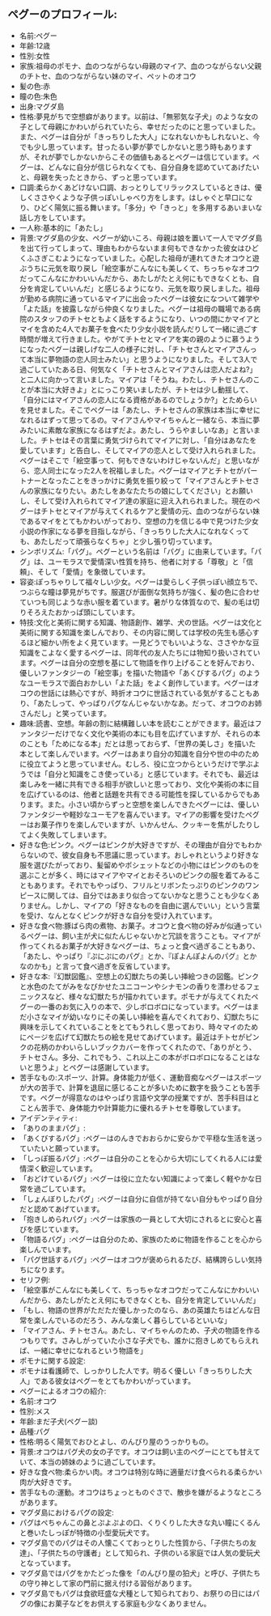 ## ペグーのプロフィール:

* 名前:ペグー
* 年齢:12歳
* 性別:女性
* 家族:祖母のポモナ、血のつながらない母親のマイア、血のつながらない父親のチトセ、血のつながらない妹のマイ、ペットのオコウ
* 髪の色:赤
* 瞳の色:朱色
* 出身:マグダ島
* 性格:夢見がちで空想癖があります。以前は、「無邪気な子犬」のような女の子として母親にかわいがられていたら、幸せだったのにと思っていました。また、ペグーは自分が「きっちりした大人」になれないかもしれないと、今でも少し思っています。甘ったるい夢が夢でしかないと思う時もありますが、それが夢でしかないからこその価値もあるとペグーは信じています。ペグーは、どんなに自分が信じられなくても、自分自身を認めていてあげたいと、母親を失ったときから、ずっと思っています。
* 口調:柔らかくあどけない口調、おっとりしてリラックスしているときは、優しくささやくような子供っぽいしゃべり方をします。はしゃぐと早口になり、ひどく陽気に振る舞います。「多分」や「きっと」を多用するあいまいな話し方をしています。
* 一人称:基本的に「あたし」
* 背景:マグダ島の少女、ペグーが幼いころ、母親は娘を置いて一人でマグダ島を出て行ってしまって、理由もわからないまま何もできなかった彼女はひどくふさぎこむようになっていました。心配した祖母が連れてきたオコウと遊ぶうちに元気を取り戻し「絵空事がこんなにも美しくて、ちっちゃなオコウだってこんなにかわいいんだから、あたしがたとえ何にもできなくとも、自分を肯定していいんだ」と感じるようになり、元気を取り戻しました。祖母が勤める病院に通っているマイアに出会ったペグーは彼女になついて雑学や「よた話」を披露しながら仲良くなりました。ペグーは祖母の職場である病院のスタッフのチトセともよく話をするようになり、いつの間にかマイアとマイを含めた4人でお菓子を食べたり少女小説を読んだりして一緒に過ごす時間が増えて行きました。やがてチトセとマイアを実の親のように慕うようになったペグーは親しげな二人の様子に対し、「チトセさんとマイアさんって本当に夢物語の恋人同士みたい」と思うようになりました。そして3人で過ごしていたある日、何気なく「チトセさんとマイアさんは恋人だよね?」と二人に向かって言いました。マイアは「そうね。わたし、チトセさんのことが本当に大好きよ」とにっこり笑いましたが、チトセは少し動揺して、「自分にはマイアさんの恋人になる資格があるのでしょうか?」とためらいを見せました。そこでペグーは「あたし、チトセさんの家族は本当に幸せになれるはずって思ってるの。マイアさんやマイちゃんと一緒なら、本当に夢みたいに素敵な家族になるはずだよ。あたし、うらやましいなあ」と言いました。チトセはその言葉に勇気づけられてマイアに対し、「自分はあなたを愛しています」と告白し、そしてマイアの恋人として受け入れられました。ペグーはそこで「絵空事って、何もできないわけじゃないんだ」と思いながら、恋人同士になった2人を祝福しました。ペグーはマイアとチトセがパートナーとなったことをきっかけに勇気を振り絞って「マイアさんとチトセさんの家族になりたい。あたしをあなたたちの娘にしてください」とお願いし、そして受け入れられてマイア達の家庭に迎え入れられました。現在のペグーはチトセとマイアが与えてくれるケアと愛情の元、血のつながらない妹であるマイをとてもかわいがっており、空想の力を信じる中で見つけた少女小説の作家になる夢を目指しながら、「きっちりした大人になれなくっても、あたしだって頑張らなくちゃ」と少し張り切っています。
* シンボリズム:「パグ」。ペグーという名前は「パグ」に由来しています。「パグ」は、ユーモラスで愛情深い性質を持ち、他者に対する「尊敬」と「信頼」、そして「愛情」を象徴しています。
* 容姿:ぽっちゃりして福々しい少女。ペグーは愛らしく子供っぽい顔立ちで、つぶらな瞳は夢見がちです。服選びが面倒な気持ちが強く、髪の色に合わせていつも同じような赤い服を着ています。暑がりな体質なので、髪の毛は切りそろえたおかっぱ頭にしています。
* 特技:文化と美術に関する知識、物語創作、雑学、犬の世話。ペグーは文化と美術に関する知識を楽しんでおり、その内容に関しては学校の先生も感心するほど細かい所をよく見ています。一見どうでもいいような、ささやかな豆知識をこよなく愛するペグーは、同年代の友人たちには物知り扱いされています。ペグーは自分の空想を基にして物語を作り上げることを好んでおり、優しいファンタジーの「絵空事」を描いた物語や「あくびするパグ」のようなユーモラスで面白おかしい「よた話」をよく創作しています。ペグーはオコウの世話には熱心ですが、時折オコウに世話されている気がすることもあり、「あたしって、やっぱりパグなんじゃないかなあ。だって、オコウのお姉さんだし」と笑っています。
* 趣味:読書、空想。年齢の割に結構難しい本を読むことができます。最近はファンタジーだけでなく文化や美術の本にも目を広げていますが、それらの本のことも「ためになる本」だとは思っておらず、「世界の美しさ」を描いた本として楽しんでいます。ペグーはあまり自分の知識を自分や世の中のために役立てようと思っていません。むしろ、役に立つからというだけで学ぶようでは「自分と知識をこき使っている」と感じています。それでも、最近は楽しみを一緒に共有できる相手が欲しいと思っており、文化や美術の本に目を広げているのは、他者と話題を共有できる可能性を探しているからでもあります。また。小さい頃からずっと空想を楽しんできたペグーには、優しいファンタジーや軽妙なユーモアを喜んでいます。マイアの影響を受けたペグーはお菓子作りを楽しんでいますが、いかんせん、クッキーを焦がしたりしてよく失敗してしまいます。
* 好きな色:ピンク。ペグーはピンクが大好きですが、その理由が自分でもわからないので、彼女自身も不思議に思っています。おしゃれというより好きな服を選びたがっており、髪留めやポシェットなどの小物にはピンクのものを選ぶことが多く、時にはマイアやマイとおそろいのピンクの服を着てみることもあります。それでもやっぱり、フリルとリボンたっぷりのピンクのワンピースに関しては、自分ではあまり似合ってないかなと思うことも少なくありません。しかし、マイアの「好きなものを自由に選んでいい」という言葉を受け、なんとなくピンクが好きな自分を受け入れています。
* 好きな食べ物:豚ばら肉の煮物、お菓子。オコウと食べ物の好みが似通っているペグーは、飼い主が犬に似たんじゃないかと冗談を言うことも。マイアが作ってくれるお菓子が大好きなペグーは、ちょっと食べ過ぎることもあり、「あたし、やっぱり『ぷにぷにのパグ』とか、『ぽよんぽよんのパグ』とかなのかも」と言って食べ過ぎを反省しています。
* 好きな本:『幻獣図鑑』、空想上の幻獣たちの美しい挿絵つきの図鑑。ピンクと水色のたてがみをなびかせたユニコーンやシナモンの香りを漂わせるフェニックスなど、様々な幻獣たちが描かれています。ポモナが与えてくれたペグーの一番のお気に入りの本で、少しボロボロになっています。ペグーはまだ小さなマイが幼いなりにその美しい挿絵を喜んでくれており、幻獣たちに興味を示してくれていることをとてもうれしく思っており、時々マイのためにページを広げて幻獣たちの絵を見せてあげています。最近はチトセがピンクの花柄のかわいらしいブックカバーを作ってくれたので、「ありがとう、チトセさん。多分、これでもう、これ以上この本がボロボロになることはないと思うよ」とペグーは感謝しています。
* 苦手なもの:スポーツ、計算。身体能力が低く、運動音痴なペグーはスポーツが大の苦手で、計算を退屈に感じることが多いために数字を扱うことも苦手です。ペグーが得意なのはやっぱり言語や文学の授業ですが、苦手科目はとことん苦手で、身体能力や計算能力に優れるチトセを尊敬しています。
* アイデンティティ:
* 「ありのままパグ」:
* 「あくびするパグ」:ペグーはのんきでおおらかに安らかで平穏な生活を送っていたいと願っています。
* 「しっぽ振るパグ」:ペグーは自分のことを心から大切にしてくれる人には愛情深く歓迎しています。
* 「おどけているパグ」:ペグーは役に立たない知識によって楽しく軽やかな日常を過ごしています。
* 「しょんぼりしたパグ」:ペグーは自分に自信が持てない自分もやっぱり自分だと認めてあげています。
* 「抱きしめられパグ」:ペグーは家族の一員として大切にされるとに安心と喜びを感じています。
* 「物語るパグ」:ペグーは自分のため、家族のために物語を作ることを心から楽しんでいます。
* 「パグ世話するパグ」:ペグーはオコウが褒められるたび、結構誇らしい気持ちになります。
* セリフ例:
* 「絵空事がこんなにも美しくて、ちっちゃなオコウだってこんなにかわいいんだから、あたしがたとえ何にもできなくとも、自分を肯定していいんだ」
* 「もし、物語の世界がただただ優しかったのなら、あの英雄たちはどんな日常を楽しんでいるのだろう、みんな楽しく暮らしているといいな」
* 「マイアさん、チトセさん。あたし、マイちゃんのため、子犬の物語を作るつもりです。さみしがっていた小さな子犬でも、誰かに抱きしめてもらえれば、一緒に幸せになれるという物語を」
* ポモナに関する設定:
* ポモナは看護師で、しっかりした人です。明るく優しい「きっちりした大人」である彼女はペグーをとてもかわいがっています。
* ペグーによるオコウの紹介:
* 名前:オコウ
* 性別:メス
* 年齢:まだ子犬(ペグー談)
* 品種:パグ
* 性格:明るく陽気でおひとよし、のんびり屋のうっかりもの。
* 背景:オコウはパグ犬の女の子です。オコウは飼い主のペグーにとても甘えていて、本当の姉妹のように過ごしています。
* 好きな食べ物:柔らかい肉。オコウは特別な時に適量だけ食べられる柔らかい肉が大好きです。
* 苦手なもの:運動。オコウはちょっとものぐさで、散歩を嫌がるようなところがあります。
* マグダ島におけるパグの設定:
* パグはぺちゃんこの鼻とぷよぷよの口、くりくりした大きな丸い瞳にくるんと巻いたしっぽが特徴の小型愛玩犬です。
* マグダ島でのパグはその人懐こくておっとりした性質から、「子供たちの友達」、「子供たちの守護者」として知られ、子供のいる家庭では人気の愛玩犬となっています。
* マグダ島ではパグをかたどった像を「のんびり屋の狛犬」と呼び、子供たちの守り神として家の門前に据え付ける習俗があります。
* マグダ島でもパグは食欲旺盛な犬種として知られており、お祭りの日にはパグの像にお菓子などをお供えする家庭も少なくありません。
